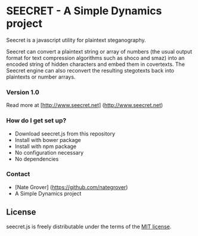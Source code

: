 # SEECRET - A Simple Dynamics project #

Seecret is a javascript utility for plaintext steganography. 

Seecret can convert a plaintext string or array of numbers (the usual output format for text compression algorithms such as shoco and smaz) into an encoded string of hidden characters and embed them in covertexts. The Seecret engine can also reconvert the resulting stegotexts back into plaintexts or number arrays.

### Version 1.0 ###
Read more at [http://www.seecret.net] (http://www.seecret.net)

### How do I get set up? ###

* Download seecret.js from this repository
* Install with bower package
* Install with npm package
* No configuration necessary
* No dependencies

### Contact ###

* [Nate Grover] (https://github.com/nategrover)
* A Simple Dynamics project


## License

seecret.js is freely distributable under the terms of the [MIT license](https://github.com/simpledynamics/seecret/blob/master/LICENSE).